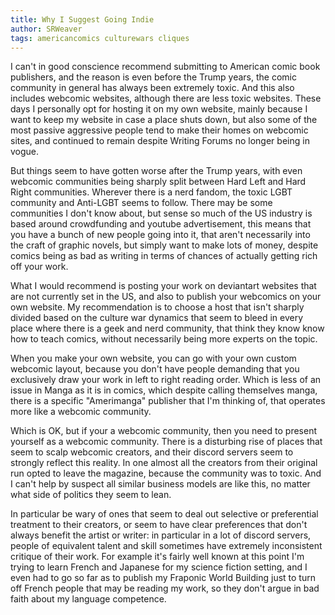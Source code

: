 ```yaml
---
title: Why I Suggest Going Indie
author: SRWeaver
tags: americancomics culturewars cliques
---
```

I can't in good conscience recommend submitting to American comic book publishers, and the reason is even before the Trump years, the comic community in general has always been extremely toxic. And this also includes webcomic websites, although there are less toxic websites. These days I personally opt for hosting it on my own website, mainly because I want to keep my website in case a place shuts down, but also some of the most passive aggressive people tend to make their homes on webcomic sites, and continued to remain despite Writing Forums no longer being in vogue.

But things seem to have gotten worse after the Trump years, with even webcomic communities being sharply split between Hard Left and Hard Right communities. Wherever there is a nerd fandom, the toxic LGBT community and Anti-LGBT seems to follow. There may be some communities I don't know about, but sense so much of the US industry is based around crowdfunding and youtube advertisement, this means that you have a bunch of new people going into it, that aren't necessarily into the craft of graphic novels, but simply want to make lots of money, despite comics being as bad as writing in terms of chances of actually getting rich off your work.

What I would recommend is posting your work on deviantart websites that are not currently set in the US, and also to publish your webcomics on your own website. My recommendation is to choose a host that isn't sharply divided based on the culture war dynamics that seem to bleed in every place where there is a geek and nerd community, that think they know know how to teach comics, without necessarily being more experts on the topic.

When you make your own website, you can go with your own custom webcomic layout, because you don't have people demanding that you exclusively draw your work in left to right reading order. Which is less of an issue in Manga as it is in comics, which despite calling themselves manga, there is a specific "Amerimanga" publisher that I'm thinking of, that operates more like a webcomic community.

Which is OK, but if your a webcomic community, then you need to present yourself as a webcomic community. There is a disturbing rise of places that seem to scalp webcomic creators, and their discord servers seem to strongly reflect this reality. In one almost all the creators from their original run opted to leave the magazine, because the community was to toxic. And I can't help by suspect all similar business models are like this, no matter what side of politics they seem to lean.

In particular be wary of ones that seem to deal out selective or preferential treatment to their creators, or seem to have clear preferences that don't always benefit the artist or writer: in particular in a lot of discord servers, people of equivalent talent and skill sometimes have extremely inconsistent critique of their work. For example it's fairly well known at this point I'm trying to learn French and Japanese for my science fiction setting, and I even had to go so far as to publish my Fraponic World Building just to turn off French people that may be reading my work, so they don't argue in bad faith about my language competence.
